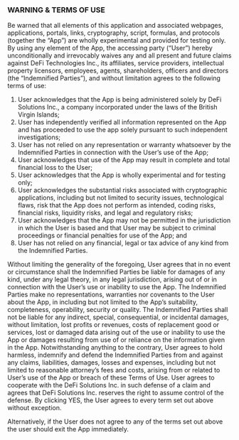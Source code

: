 ### WARNING & TERMS OF USE
Be warned that all elements of this application and associated webpages, applications, portals, links,
cryptography, script, formulas, and protocols (together the “App”) are wholly experimental and
provided for testing only.
By using any element of the App, the accessing party (“User”) hereby unconditionally and irrevocably
waives any and all present and future claims against DeFi Technologies Inc., its affiliates, service
providers, intellectual property licensors, employees, agents, shareholders, officers and directors (the
“Indemnified Parties”), and without limitation agrees to the following terms of use:
1. User acknowledges that the App is being administered solely by DeFi Solutions Inc., a company
incorporated under the laws of the British Virgin Islands;
2. User has independently verified all information represented on the App and has proceeded to
use the app solely pursuant to such independent investigations;
3. User has not relied on any representation or warranty whatsoever by the Indemnified Parties in
connection with the User’s use of the App;
4. User acknowledges that use of the App may result in complete and total financial loss to the
User;
5. User acknowledges that the App is wholly experimental and for testing only;
6. User acknowledges the substantial risks associated with cryptographic applications, including
but not limited to security issues, technological flaws, risk that the App does not perform as
intended, coding risks, financial risks, liquidity risks, and legal and regulatory risks;
7. User acknowledges that the App may not be permitted in the jurisdiction in which the User is
based and that User may be subject to criminal proceedings or financial penalties for use of the
App; and
8. User has not relied on any financial, legal or tax advice of any kind from the Indemnified Parties.


Without limiting the generality of the foregoing, User agrees that in no event or circumstance shall the
Indemnified Parties be liable for damages of any kind, under any legal theory, in any legal jurisdiction,
arising out of or in connection with the User’s use or inability to use the App. The Indemnified Parties
make no representations, warranties nor covenants to the User about the App, in including but not
limited to the App’s suitability, completeness, operability, security or quality. The Indemnified Parties
shall not be liable for any indirect, special, consequential, or incidental damages, without limitation, lost
profits or revenues, costs of replacement good or services, lost or damaged data arising out of the use
or inability to use the App or damages resulting from use of or reliance on the information given in the
App.
Notwithstanding anything to the contrary, User agrees to hold harmless, indemnify and defend the
Indemnified Parties from and against any claims, liabilities, damages, losses and expenses, including but
not limited to reasonable attorney’s fees and costs, arising from or related to User’s use of the App or
breach of these Terms of Use. User agrees to cooperate with the DeFi Solutions Inc. in such defense of a
claim and agrees that DeFi Solutions Inc. reserves the right to assume control of the defense.
By clicking YES, the User agrees to every term set out above without exception.

Alternatively, if the User does not agree to any of the terms set out above the user should exit the App
immediately.
